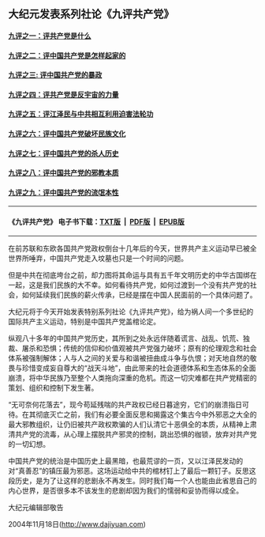 ## 大纪元发表系列社论《九评共产党》 

#### [九评之一：评共产党是什么](chapters/1.md)
#### [九评之二：评中国共产党是怎样起家的](chapters/2.md)
#### [九评之三: 评中国共产党的暴政](chapters/3.md)
#### [九评之四：评共产党是反宇宙的力量](chapters/4.md)
#### [九评之五：评江泽民与中共相互利用迫害法轮功](chapters/5.md)
#### [九评之六：评中国共产党破坏民族文化](chapters/6.md)
#### [九评之七：评中国共产党的杀人历史](chapters/7.md)
#### [九评之八：评中国共产党的邪教本质](chapters/8.md)
#### [九评之九：评中国共产党的流氓本性](chapters/9.md)

---
####  《九评共产党》 电子书下载：[TXT版](https://cdn.jsdelivr.net/gh/gfw-breaker/9ping.md1/resources/9ping-old.txt) &nbsp;|&nbsp; [PDF版](https://cdn.jsdelivr.net/gh/gfw-breaker/9ping.md1/resources/9ping.pdf) &nbsp;|&nbsp; [EPUB版](https://cdn.jsdelivr.net/gh/gfw-breaker/9ping.md1/resources/9ping.epub)
--- 

在前苏联和东欧各国共产党政权倒台十几年后的今天，世界共产主义运动早已被全世界所唾弃，中国共产党走入坟墓也只是一个时间的问题。

但是中共在彻底垮台之前，却力图将其命运与具有五千年文明历史的中华古国绑在一起，这是我们民族的大不幸。如何看待共产党，如何过渡到一个没有共产党的社会，如何延续我们民族的薪火传承，已经是摆在中国人民面前的一个具体问题了。

大纪元将于今天开始发表特别系列社论《九评共产党》，给为祸人间一个多世纪的国际共产主义运动，特别是中国共产党盖棺论定。

纵观八十多年的中国共产党历史，其所到之处永远伴随着谎言、战乱、饥荒、独裁、屠杀和恐惧；传统的信仰和价值观被共产党强力破坏；原有的伦理观念和社会体系被强制解体；人与人之间的关爱与和谐被扭曲成斗争与仇恨；对天地自然的敬畏与珍惜变成妄自尊大的“战天斗地”，由此带来的社会道德体系和生态体系的全面崩溃，将中华民族乃至整个人类拖向深重的危机。而这一切灾难都在共产党精密的策划、组织和控制下发生著。

“无可奈何花落去”，现今苟延残喘的共产政权已经日暮途穷，它们的崩溃指日可待。在其彻底灭亡之前，我们有必要全面反思和揭露这个集古今中外邪恶之大全的最大邪教组织，让仍旧被共产政权欺骗的人们认清它十恶俱全的本质，从精神上肃清共产党的流毒，从心理上摆脱共产邪灵的控制，跳出恐惧的枷锁，放弃对共产党的一切幻想。

中国共产党的统治是中国历史上最黑暗，也最荒谬的一页，又以江泽民发动的对“真善忍”的镇压最为邪恶。这场运动给中共的棺材钉上了最后一颗钉子。反思这段历史，是为了让这样的悲剧永不再发生。同时我们每一个人也能由此省思自己的内心世界，是否很多本不该发生的悲剧却因为我们的懦弱和妥协而得以成全。


大纪元编辑部敬告

2004年11月18日(http://www.dajiyuan.com)
